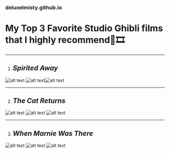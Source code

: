 ### deluxelmisty.github.io

# **My Top 3 Favorite Studio Ghibli films that I highly recommend**🎥🎞️

---

1. ## *Spirited Away* 
![alt text](https://i.pinimg.com/564x/72/b4/c6/72b4c6542c67d79ef36e22a8ae17eee7.jpg) ![alt text](https://i.pinimg.com/564x/71/1b/08/711b08bb00f02377dc0565b01b7d014f.jpg)![alt text](https://i.pinimg.com/564x/b4/68/10/b468101f1cac1af5afd492c79026607f.jpg)  

---

2. ## *The Cat Returns*
![alt text](https://i.pinimg.com/564x/b2/54/57/b254578eefdb2102cec83249cb925653.jpg) ![alt text](https://i.pinimg.com/564x/fb/b0/94/fbb09423f204202c8bc0e1a1e5f1932f.jpg) ![alt text](https://i.pinimg.com/564x/ea/18/9c/ea189cc992d2ff93bf7eb459255d1355.jpg)    

---

3. ## *When Marnie Was There*
![alt text](https://i.pinimg.com/564x/06/01/ba/0601ba551c71a84ff3c74650e327cd8a.jpg) ![alt text](https://i.pinimg.com/564x/5f/36/20/5f36201f112ea0fecc5c6262097bd100.jpg) ![alt text](https://i.pinimg.com/564x/0f/95/cc/0f95ccb2729f0a66ada9b12e162bad27.jpg)

